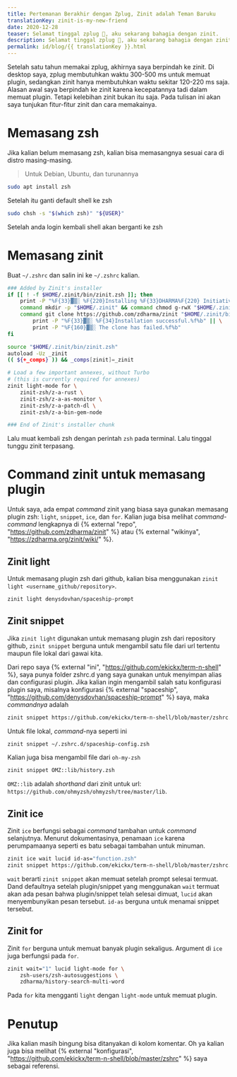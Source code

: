 ```yaml
---
title: Pertemanan Berakhir dengan Zplug, Zinit adalah Teman Baruku
translationKey: zinit-is-my-new-friend
date: 2020-12-28
teaser: Selamat tinggal zplug 👋️, aku sekarang bahagia dengan zinit.
description: Selamat tinggal zplug 👋️, aku sekarang bahagia dengan zinit.
permalink: id/blog/{{ translationKey }}.html
---
```

Setelah satu tahun memakai zplug, akhirnya saya berpindah ke zinit. Di desktop saya, zplug membutuhkan waktu 300-500 ms untuk memuat plugin, sedangkan zinit hanya membutuhkan waktu sekitar 120-220 ms saja. Alasan awal saya berpindah ke zinit karena kecepatannya tadi dalam memuat plugin. Tetapi kelebihan zinit bukan itu saja. Pada tulisan ini akan saya tunjukan fitur-fitur zinit dan cara memakainya.

# Memasang zsh
Jika kalian belum memasang zsh, kalian bisa memasangnya sesuai cara di distro masing-masing.

> Untuk Debian, Ubuntu, dan turunannya
```bash
sudo apt install zsh
```

Setelah itu ganti default shell ke zsh
```bash
sudo chsh -s "$(which zsh)" "${USER}"
```

Setelah anda login kembali shell akan berganti ke zsh

# Memasang zinit

Buat `~/.zshrc` dan salin ini ke `~/.zshrc` kalian.

```bash
### Added by Zinit's installer
if [[ ! -f $HOME/.zinit/bin/zinit.zsh ]]; then
    print -P "%F{33}▓▒░ %F{220}Installing %F{33}DHARMA%F{220} Initiative Plugin Manager (%F{33}zdharma/zinit%F{220})…%f"
    command mkdir -p "$HOME/.zinit" && command chmod g-rwX "$HOME/.zinit"
    command git clone https://github.com/zdharma/zinit "$HOME/.zinit/bin" && \
        print -P "%F{33}▓▒░ %F{34}Installation successful.%f%b" || \
        print -P "%F{160}▓▒░ The clone has failed.%f%b"
fi

source "$HOME/.zinit/bin/zinit.zsh"
autoload -Uz _zinit
(( ${+_comps} )) && _comps[zinit]=_zinit

# Load a few important annexes, without Turbo
# (this is currently required for annexes)
zinit light-mode for \
    zinit-zsh/z-a-rust \
    zinit-zsh/z-a-as-monitor \
    zinit-zsh/z-a-patch-dl \
    zinit-zsh/z-a-bin-gem-node

### End of Zinit's installer chunk
```

Lalu muat kembali zsh dengan perintah `zsh` pada terminal. Lalu tinggal tunggu zinit terpasang.

# Command zinit untuk memasang plugin
Untuk saya, ada empat _command_ zinit yang biasa saya gunakan memasang plugin zsh: `light`, `snippet`, `ice`, dan `for`. Kalian juga bisa melihat _command-command_ lengkapnya di {% external "repo", "https://github.com/zdharma/zinit" %} atau {% external "wikinya", "https://zdharma.org/zinit/wiki/" %}.

## Zinit light
Untuk memasang plugin zsh dari github, kalian bisa menggunakan `zinit light <username_github/repository>`.

```bash
zinit light denysdovhan/spaceship-prompt
```

## Zinit snippet
Jika `zinit light` digunakan untuk memasang plugin zsh dari repository github, `zinit snippet` berguna untuk mengambil satu file dari url tertentu maupun file lokal dari gawai kita.

Dari repo saya {% external "ini", "https://github.com/ekickx/term-n-shell" %}, saya punya folder zshrc.d yang saya gunakan untuk menyimpan alias dan configurasi plugin. Jika kalian ingin mengambil salah satu konfigurasi plugin saya, misalnya konfigurasi {% external "spaceship", "https://github.com/denysdovhan/spaceship-prompt" %} saya, maka _commandnya_ adalah

```bash
zinit snippet https://github.com/ekickx/term-n-shell/blob/master/zshrc.d/spaceship-config.zsh
```

Untuk file lokal, _command_-nya seperti ini

```bash
zinit snippet ~/.zshrc.d/spaceship-config.zsh
```

Kalian juga bisa mengambil file dari `oh-my-zsh`

```bash
zinit snippet OMZ::lib/history.zsh
```

`OMZ::lib` adalah _shorthand_ dari zinit untuk url: `https://github.com/ohmyzsh/ohmyzsh/tree/master/lib`.

## Zinit ice
Zinit `ice` berfungsi sebagai _command_ tambahan untuk _command_ selanjutnya. Menurut dokumentasinya, penamaan `ice` karena perumpamaanya seperti es batu sebagai tambahan untuk minuman. 

```bash
zinit ice wait lucid id-as="function.zsh"
zinit snippet https://github.com/ekickx/term-n-shell/blob/master/zshrc.d/function.zsh
```

`wait` berarti `zinit snippet` akan memuat setelah prompt selesai termuat. Dand defaultnya setelah plugin/snippet yang menggunakan `wait` termuat akan ada pesan bahwa plugin/snippet telah selesai dimuat, `lucid` akan menyembunyikan pesan tersebut. `id-as` berguna untuk menamai snippet tersebut.

## Zinit for
Zinit `for` berguna untuk memuat banyak plugin sekaligus. Argument di `ice` juga berfungsi pada `for`.

```bash
zinit wait="1" lucid light-mode for \
    zsh-users/zsh-autosuggestions \
    zdharma/history-search-multi-word 
```

Pada `for` kita mengganti `light` dengan `light-mode` untuk memuat plugin.

# Penutup

Jika kalian masih bingung bisa ditanyakan di kolom komentar. Oh ya kalian juga bisa melihat {% external "konfigurasi", "https://github.com/ekickx/term-n-shell/blob/master/zshrc" %} saya sebagai referensi.

